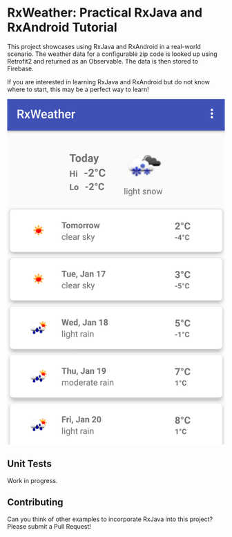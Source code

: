 # RxWeather: Practical RxJava and RxAndroid Tutorial

This project showcases using RxJava and RxAndroid in a real-world scenario. 
The weather data for a configurable zip code is looked up using Retrofit2 and returned as an Observable. The data is then stored to Firebase. 

If you are interested in learning RxJava and RxAndroid but do not know where to start, this may be a perfect 
way to learn! 

![Screenshot](screenshot.png?raw=true "App Screenshot")

## Unit Tests

Work in progress.

## Contributing

Can you think of other examples to incorporate RxJava into this project? Please submit a Pull Request!
